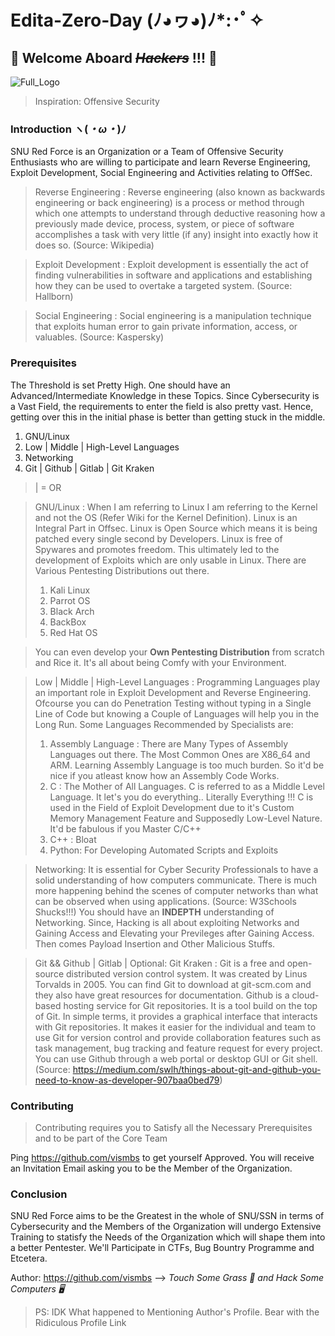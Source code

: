 # Edita-Zero-Day (ﾉ◕ヮ◕)ﾉ*:･ﾟ✧
## 👾 Welcome Aboard *~~Hackers~~* !!! 👾
![Full_Logo](https://user-images.githubusercontent.com/96528048/204222508-9f881b88-46b0-4037-8f47-de2214545a28.png)
>Inspiration: Offensive Security 

### Introduction ヽ(*・ω・*)ﾉ

SNU Red Force is an Organization or a Team of Offensive Security Enthusiasts who are willing to participate and learn Reverse Engineering, Exploit Development, Social Engineering and Activities relating to OffSec.

> Reverse Engineering : Reverse engineering (also known as backwards engineering or back engineering) is a process or method through which one attempts to understand through deductive reasoning how a previously made device, process, system, or piece of software accomplishes a task with very little (if any) insight into exactly how it does so. (Source: Wikipedia)

> Exploit Development : Exploit development is essentially the act of finding vulnerabilities in software and applications and establishing how they can be used to overtake a targeted system. (Source: Hallborn)


> Social Engineering : Social engineering is a manipulation technique that exploits human error to gain private information, access, or valuables. (Source: Kaspersky)

### Prerequisites

The Threshold is set Pretty High. One should have an Advanced/Intermediate Knowledge in these Topics. Since Cybersecurity is a Vast Field, the requirements to enter the field is also pretty vast. Hence, getting over this in the initial phase is better than getting stuck in the middle.

1. GNU/Linux
2. Low | Middle | High-Level Languages
3. Networking
4. Git | Github | Gitlab | Git Kraken

> | = OR

> GNU/Linux : When I am referring to Linux I am referring to the Kernel and not the OS (Refer Wiki for the Kernel Definition). Linux is an Integral Part in Offsec. Linux is Open Source which means it is being patched every single second by Developers. Linux is free of Spywares and promotes freedom. This ultimately led to the development of Exploits which are only usable in Linux. There are Various Pentesting Distributions out there.
> 1. Kali Linux
> 2. Parrot OS
> 3. Black Arch
> 4. BackBox
> 5. Red Hat OS 

> You can even develop your **Own Pentesting Distribution** from scratch and Rice it. It's all about being Comfy with your Environment.

> Low | Middle | High-Level Languages : Programming Languages play an important role in Exploit Development and Reverse Engineering. Ofcourse you can do Penetration Testing without typing in a Single Line of Code but knowing a Couple of Languages will help you in the Long Run. Some Languages Recommended by Specialists are:
> 1. Assembly Language : There are Many Types of Assembly Languages out there. The Most Common Ones are X86_64 and ARM. Learning Assembly Language is too much burden. So it'd be nice if you atleast know how an Assembly Code Works.
> 2. C : The Mother of All Languages. C is referred to as a Middle Level Language. It let's you do everything.. Literally Everything !!! C is used in the Field of Exploit Development due to it's Custom Memory Management Feature and Supposedly Low-Level Nature. It'd be fabulous if you Master C/C++
> 3. C++ : Bloat
> 4. Python: For Developing Automated Scripts and Exploits

> Networking: It is essential for Cyber Security Professionals to have a solid understanding of how computers communicate. There is much more happening behind the scenes of computer networks than what can be observed when using applications. (Source: W3Schools Shucks!!!) You should have an **INDEPTH** understanding of Networking. Since, Hacking is all about exploiting Networks and Gaining Access and Elevating your Previleges after Gaining Access. Then comes Payload Insertion and Other Malicious Stuffs.

> Git && Github | Gitlab | Optional: Git Kraken : Git is a free and open-source distributed version control system. It was created by Linus Torvalds in 2005. You can find Git to download at git-scm.com and they also have great resources for documentation. Github is a cloud-based hosting service for Git repositories. It is a tool build on the top of Git. In simple terms, it provides a graphical interface that interacts with Git repositories. It makes it easier for the individual and team to use Git for version control and provide collaboration features such as task management, bug tracking and feature request for every project.
You can use Github through a web portal or desktop GUI or Git shell. (Source: https://medium.com/swlh/things-about-git-and-github-you-need-to-know-as-developer-907baa0bed79)


### Contributing

> Contributing requires you to Satisfy all the Necessary Prerequisites and to be part of the Core Team

Ping https://github.com/vismbs to get yourself Approved. You will receive an Invitation Email asking you to be the Member of the Organization.

### Conclusion

SNU Red Force aims to be the Greatest in the whole of SNU/SSN in terms of Cybersecurity and the Members of the Organization will undergo Extensive Training to statisfy the Needs of the Organization which will shape them into a better Pentester. We'll Participate in CTFs, Bug Bountry Programme and Etcetera.

Author: https://github.com/vismbs --> _Touch Some Grass 🌿 and Hack Some Computers 🖥️_

> PS: IDK What happened to Mentioning Author's Profile. Bear with the Ridiculous Profile Link 
